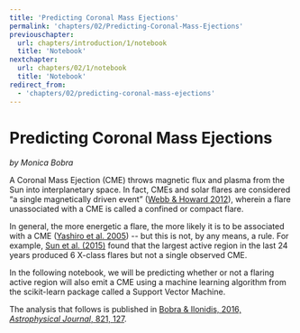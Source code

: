 ```yaml
---
title: 'Predicting Coronal Mass Ejections'
permalink: 'chapters/02/Predicting-Coronal-Mass-Ejections'
previouschapter:
  url: chapters/introduction/1/notebook
  title: 'Notebook'
nextchapter:
  url: chapters/02/1/notebook
  title: 'Notebook'
redirect_from:
  - 'chapters/02/predicting-coronal-mass-ejections'
---
```

Predicting Coronal Mass Ejections
=================================
*by Monica Bobra*

A Coronal Mass Ejection (CME) throws magnetic flux and plasma from the Sun into interplanetary space. In fact, CMEs and solar flares are considered “a single magnetically driven event” ([Webb & Howard 2012](http://adsabs.harvard.edu/abs/2012LRSP....9....3W)), wherein a flare unassociated with a CME is called a confined or compact flare. <br>

In general, the more energetic a flare, the more likely it is to be associated with a CME ([Yashiro et al. 2005](http://adsabs.harvard.edu/abs/2005JGRA..11012S05Y)) -- but this is not, by any means, a rule. For example, [Sun et al. (2015)](http://adsabs.harvard.edu/abs/2015ApJ...804L..28S) found that the largest active region in the last 24 years produced 6 X-class flares but not a single observed CME.<br>

In the following notebook, we will be predicting whether or not a flaring active region will also emit a CME using a machine learning algorithm from the scikit-learn package called a Support Vector Machine.

The analysis that follows is published in [Bobra & Ilonidis, 2016, <i> Astrophysical Journal</i>, 821, 127](http://adsabs.harvard.edu/abs/2016ApJ...821..127B).